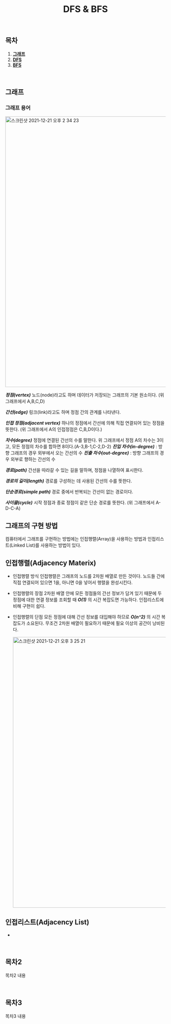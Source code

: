 
<div align="center">
  <br />
  <h1>DFS & BFS </h1>
  <br />
</div>

## 목차

1. [**그래프**](#1)
2. [**DFS**](#2)
3. [**BFS**](#3)

<br />

<div id="1"></div>

## 그래프

### 그래프 용어
<div>
  <img width="850" alt="스크린샷 2021-12-21 오후 2 34 23" src="https://user-images.githubusercontent.com/54795404/146877104-9ce6b9f9-8994-4474-90cc-fef51963bf24.png">
</div>

***정점(vertex)***
노드(node)라고도 하며 데이터가 저장되는 그래프의 기본 원소이다.
(위 그래프에서 A,B,C,D)

***간선(edge)***
링크(link)라고도 하며 정점 간의 관계를 나타낸다.

***인접 정점(adjacent vertex)***
하나의 정점에서 간선에 의해 직접 연결되어 있는 정점을 뜻한다.
(위 그래프에서 A의 인접정점은 C,B,D이다.)

***차수(degree)***
정점에 연결된 간선의 수를 말한다.
위 그래프에서 정점 A의 차수는 3이고, 모든 정점의 차수를 합하면 8이다.(A-3,B-1,C-2,D-2)
***진입 차수(in-degree)***  : 방향 그래프의 경우 외부에서 오는 간선의 수
***진출 차수(out-degree)*** : 방향 그래프의 경우 외부로 향하는 간선의 수 

***경로(path)***
간선을 따라갈 수 있는 길을 말하며, 정점을 나열하여 표시한다. 

***경로의 길이(length)***
경로를 구성하는 데 사용된 간선의 수를 뜻한다.

***단순경로(simple path)***
경로 중에서 반복되는 간선이 없는 경로이다.

***사이클(cycle)***
시작 정점과 종료 정점이 같은 단순 경로를 뜻한다.
(위 그래프에서 A-D-C-A)

## 그래프의 구현 방법
컴퓨터에서 그래프를 구현하는 방법에는 인접행렬(Array)을 사용하는 방법과 인접리스트(Linked List)를 사용하는 방법이 있다.

## 인접행렬(Adjacency Materix)
- 인접행렬 방식
  인접행렬은 그래프의 노드를 2차원 배열로 만든 것이다.
  노드들 간에 직접 연결되어 있으면 1을, 아니면 0을 넣어서 행렬을 완성시킨다.
  
- 인접행렬의 장점
  2차원 배열 안에 모든 정점들의 간선 정보가 담겨 있기 때문에 두 정점에 대한 연결 정보를 조회할 때 ***O(1)*** 의 시간 복잡도면 가능하다.
  인접리스트에 비해 구현이 쉽다.
  
- 인접행렬의 단점
  모든 정점에 대해 간선 정보를 대입해야 하므로 ***O(n^2)*** 의 시간 복잡도가 소요된다.
  무조건 2차원 배열이 필요하기 때문에 필요 이상의 공간이 낭비된다.
  <div>
    <img width="850" alt="스크린샷 2021-12-21 오후 3 25 21" src="https://user-images.githubusercontent.com/54795404/146882214-932850ad-8bac-438d-8957-817aca7911ed.png">
  </div>
  
## 인접리스트(Adjacency List)
- 
<div>
  
</div>
<br />

<div id="2"></div>

## 목차2

목차2 내용

<br />

<div id="3"></div>

## 목차3

목차3 내용
